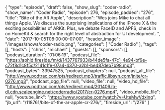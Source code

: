 {
  "type": "episode",
  "draft": false,
  "show_slug": "coder-radio",
  "show_name": "Coder Radio",
  "episode": 276,
  "episode_padded": "276",
  "title": "Bite of the AR Apple",
  "description": "Wes joins Mike to chat all things Apple. We discuss the surprising implications of the iPhone X & the exciting possibilities of ARKit. Plus, we debate FaceID and APFS, check in on HomeKit & search for the right level of abstraction for UI development. ",
  "date": "2017-10-05T08:00:00-07:00",
  "header_image": "/images/shows/coder-radio.png",
  "categories": [
    "Coder Radio"
  ],
  "tags": [],
  "hosts": [
    "chris",
    "michael"
  ],
  "guests": [],
  "sponsors": [],
  "podcast_duration": "01:06:19",
  "podcast_file": "https://aphid.fireside.fm/d/1437767933/b44de5fa-47c1-4e94-bf9e-c72f8d1c8f5d/2141c1fe-07a4-4370-a2b1-be487deb7b98.mp3",
  "podcast_bytes": 33947525,
  "podcast_chapters": null,
  "podcast_alt_file": "http://www.podtrac.com/pts/redirect.mp3/traffic.libsyn.com/jnite/cr-0276.mp3",
  "podcast_ogg_file": null,
  "video_file": null,
  "video_hd_file": "http://www.podtrac.com/pts/redirect.mp4/201406.jb-dl.cdn.scaleengine.net/coderradio/2017/cr-0276.mp4",
  "video_mobile_file": null,
  "youtube_link": "https://www.youtube.com/watch?v=UteMwVdxIng",
  "jb_url": "/118761/bite-of-the-ar-apple-cr-276/",
  "fireside_url": "/276"
}

